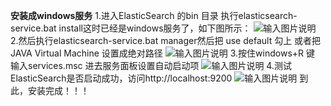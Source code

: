 **安装成windows服务**
1.进入ElasticSearch 的bin 目录 执行elasticsearch-service.bat install这时已经是windows服务了，如下图所示：
![输入图片说明](https://images.gitee.com/uploads/images/2021/0318/111722_6b40fe1b_5296156.png "屏幕截图.png")
2.然后执行elasticsearch-service.bat manager然后把 use default 勾上 或者把 JAVA Virtual Machine 设置成绝对路径
![输入图片说明](https://images.gitee.com/uploads/images/2021/0318/111740_b43ae22a_5296156.png "屏幕截图.png")
3.按住windows+R 键 输入services.msc 进去服务面板设置自动启动项
![输入图片说明](https://images.gitee.com/uploads/images/2021/0318/111757_20deaa01_5296156.png "屏幕截图.png")
4.测试ElasticSearch是否启动成功，访问http://localhost:9200
![输入图片说明](https://images.gitee.com/uploads/images/2021/0318/111813_688714af_5296156.png "屏幕截图.png")
到此，安装完成！！！